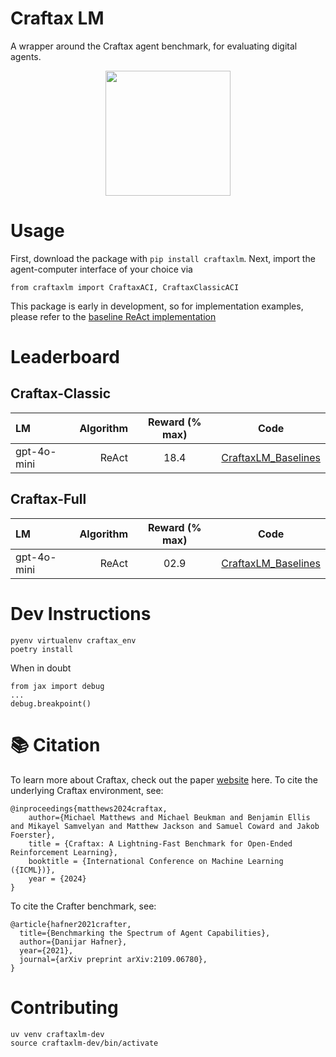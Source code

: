 # Craftax LM
A wrapper around the Craftax agent benchmark, for evaluating digital agents.

<p align="middle">
  <img src="https://raw.githubusercontent.com/MichaelTMatthews/Craftax/main/images/dungeon_crawling.gif" width="200" />
</p>

# Usage
First, download the package with ```pip install craftaxlm```. Next, import the agent-computer interface of your choice via
```
from craftaxlm import CraftaxACI, CraftaxClassicACI
```
This package is early in development, so for implementation examples, please refer to the [baseline ReAct implementation](https://github.com/JoshuaPurtell/Apropos/blob/main/apropos/bench/craftax)

# Leaderboard

## Craftax-Classic
| LM | Algorithm | Reward (% max) |                                              Code                                               |
|:----------|---------------:|:-----------------------------------------------------------------------------------------------:|:---------------------------------------:|
| gpt-4o-mini | ReAct   |            18.4 | [CraftaxLM_Baselines](https://github.com/JoshuaPurtell/Apropos/blob/main/apropos/bench/craftax/test.py) |

## Craftax-Full
| LM | Algorithm | Reward (% max) |                                              Code                                               |
|:----------|---------------:|:-----------------------------------------------------------------------------------------------:|:---------------------------------------:|
| gpt-4o-mini | ReAct   |            02.9 | [CraftaxLM_Baselines](https://github.com/JoshuaPurtell/Apropos/blob/main/apropos/bench/craftax/test.py) |

# Dev Instructions
```
pyenv virtualenv craftax_env
poetry install
```

When in doubt

```
from jax import debug
...
debug.breakpoint()
```

# 📚 Citation
To learn more about Craftax, check out the paper [website](https://craftaxenv.github.io) here.
To cite the underlying Craftax environment, see:
```
@inproceedings{matthews2024craftax,
    author={Michael Matthews and Michael Beukman and Benjamin Ellis and Mikayel Samvelyan and Matthew Jackson and Samuel Coward and Jakob Foerster},
    title = {Craftax: A Lightning-Fast Benchmark for Open-Ended Reinforcement Learning},
    booktitle = {International Conference on Machine Learning ({ICML})},
    year = {2024}
}
```
To cite the Crafter benchmark, see:
```
@article{hafner2021crafter,
  title={Benchmarking the Spectrum of Agent Capabilities},
  author={Danijar Hafner},
  year={2021},
  journal={arXiv preprint arXiv:2109.06780},
}
```

# Contributing
```
uv venv craftaxlm-dev
source craftaxlm-dev/bin/activate
```